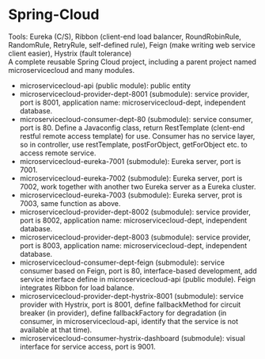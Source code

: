 # Spring-Cloud  
Tools: Eureka (C/S), Ribbon (client-end load balancer, RoundRobinRule, RandomRule, RetryRule, self-defined rule), Feign (make writing web service client easier), Hystrix (fault tolerance)     
A complete reusable Spring Cloud project, including a parent project named microservicecloud and many modules.  
* microservicecloud-api (public module): public entity  
* microservicecloud-provider-dept-8001 (submodule): service provider, port is 8001, application name: microservicecloud-dept, independent database.      
* microservicecloud-consumer-dept-80 (submodule): service consumer, port is 80. Define a Javaconfig class, return RestTemplate (clent-end  restful remote access template) for use. Consumer has no service layer, so in controller, use restTemplate, postForObject, getForObject etc. to access remote service.  
* microservicecloud-eureka-7001 (submodule): Eureka server, port is 7001.  
* microservicecloud-eureka-7002 (submodule): Eureka server, port is 7002, work together with another two Eureka server as a Eureka cluster.  
* microservicecloud-eureka-7003 (submodule): Eureka server, prot is 7003, same function as above.
* microservicecloud-provider-dept-8002 (submodule): service provider, port is 8002, application name: microservicecloud-dept, independent database.      
* microservicecloud-provider-dept-8003 (submodule): service provider, port is 8003, application name: microservicecloud-dept, independent database.    
* microservicecloud-consumer-dept-feign (submodule): service consumer based on Feign, port is 80, interface-based development, add service interface define in  microservicecloud-api (public module). Feign integrates Ribbon for load balance.  
* microservicecloud-provider-dept-hystrix-8001 (submodule): service provider with Hystrix, port is 8001, define fallbackMethod for circuit breaker (in provider), define fallbackFactory for degradation (in consumer, in microservicecloud-api, identify that the service is not available at that time).      
* microservicecloud-consumer-hystrix-dashboard (submodule): visual interface for service access, port is 9001.  
